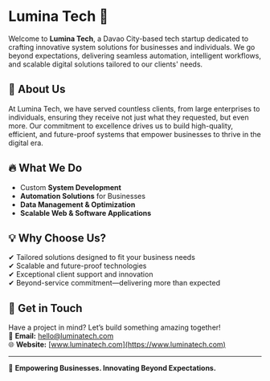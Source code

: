 # Lumina Tech 🚀

Welcome to **Lumina Tech**, a Davao City-based tech startup dedicated to crafting innovative system solutions for businesses and individuals. We go beyond expectations, delivering seamless automation, intelligent workflows, and scalable digital solutions tailored to our clients' needs.

## 🌟 About Us
At Lumina Tech, we have served countless clients, from large enterprises to individuals, ensuring they receive not just what they requested, but even more. Our commitment to excellence drives us to build high-quality, efficient, and future-proof systems that empower businesses to thrive in the digital era.

## 🔥 What We Do
- Custom **System Development**
- **Automation Solutions** for Businesses
- **Data Management & Optimization**
- **Scalable Web & Software Applications**

## 💡 Why Choose Us?
✔ Tailored solutions designed to fit your business needs  
✔ Scalable and future-proof technologies  
✔ Exceptional client support and innovation  
✔ Beyond-service commitment—delivering more than expected  

## 📩 Get in Touch
Have a project in mind? Let’s build something amazing together!  
📧 **Email:** hello@luminatech.com  
🌐 **Website:** [www.luminatech.com](https://www.luminatech.com)  

---
🚀 **Empowering Businesses. Innovating Beyond Expectations.**
